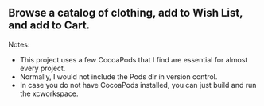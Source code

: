 ## Browse a catalog of clothing, add to Wish List, and add to Cart.

Notes:
  - This project uses a few CocoaPods that I find are essential for almost every project.
  - Normally, I would not include the Pods dir in version control.
  - In case you do not have CocoaPods installed, you can just build and run the xcworkspace.
